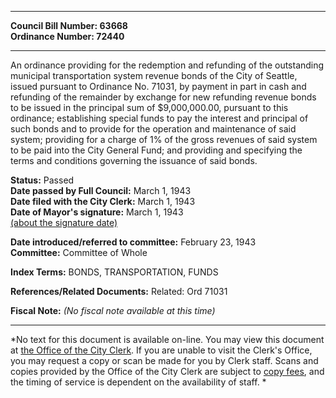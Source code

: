 * * * * *  
  
**Council Bill Number: [](#h0)[](#h2)63668**   
**Ordinance Number: 72440**  
  
* * * * *  
  
An ordinance providing for the redemption and refunding of the outstanding municipal transportation system revenue bonds of the City of Seattle, issued pursuant to Ordinance No. 71031, by payment in part in cash and refunding of the remainder by exchange for new refunding revenue bonds to be issued in the principal sum of $9,000,000.00, pursuant to this ordinance; establishing special funds to pay the interest and principal of such bonds and to provide for the operation and maintenance of said system; providing for a charge of 1% of the gross revenues of said system to be paid into the City General Fund; and providing and specifying the terms and conditions governing the issuance of said bonds.  
  
**Status:** Passed   
**Date passed by Full Council:** March 1, 1943   
**Date filed with the City Clerk:** March 1, 1943   
**Date of Mayor's signature:** March 1, 1943   
[(about the signature date)](/~public/approvaldate.htm)   
  
  
**Date introduced/referred to committee:** February 23, 1943   
**Committee:** Committee of Whole   
  
**Index Terms:** BONDS, TRANSPORTATION, FUNDS  
  
**References/Related Documents:** Related: Ord 71031  
  
**Fiscal Note:** *(No fiscal note available at this time)*  
  
* * * * *  
  
*No text for this document is available on-line. You may view this document at [the Office of the City Clerk](http://www.seattle.gov/leg/clerk/contactUs.htm). If you are unable to visit the Clerk's Office, you may request a copy or scan be made for you by Clerk staff. Scans and copies provided by the Office of the City Clerk are subject to [copy fees](http://clerk.seattle.gov/~public/clerkfees.htm), and the timing of service is dependent on the availability of staff. *  
  
  
